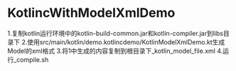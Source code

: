 # KotlincWithModelXmlDemo

1.复制kotlin运行环境中的kotlin-build-common.jar和kotlin-compiler.jar到libs目录下
2.使用src/main/kotlin/demo.kotlincdemo/KotlinModelXmlDemo.kt生成Model的xml格式
3.将1中生成的内容复制到根目录下_kotlin_model_file.xml
4.运行_compile.sh

